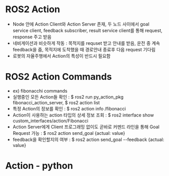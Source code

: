 # ROS2 Action
- Node 안에 Action Client와 Action Server 존재, 두 노드 사이에서 goal service client, feedback subscriber, result service client를 통해 request, response 주고 받음
- 네비게이션과 비슷하게 작동 : 목적지를 requset 받고 안내를 받음, 운전 중 계속 feedback을 줌, 목적지에 도착했을 때 경로안내 종료후 다음 request 기다림
- 로봇의 자율주행에서 Action의 특성이 반드시 필요함

# ROS2 Action Commands
- ex) fibonacchi commands  
- 실행중인 모든 Action들 확인 : $ ros2 run py_action_pkg fibonacci_action_server, $ ros2 action list
- 특정 Action의 정보를 확인 : $ ros2 action info /fibonacci
- Action이 사용하는 action 타입의 상세 정보 조회 : $ ros2 interface show custom_interfaces/action/Fibonacci
- Action Server에게 Client 프로그래밍 없이도 곧바로 커멘드 라인을 통해 Goal  Request 가능 : $ ros2 action send_goal <Action-name> <action-type> {actual: value}
- feedback을 확인할지의 여부 : $ ros2 action send_goal --feedback <Action-name> <action-type> {actual: value}
  
# Action - python 
